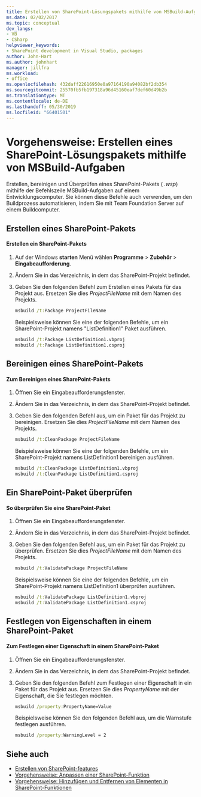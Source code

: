 ```yaml
---
title: Erstellen von SharePoint-Lösungspakets mithilfe von MSBuild-Aufgaben
ms.date: 02/02/2017
ms.topic: conceptual
dev_langs:
- VB
- CSharp
helpviewer_keywords:
- SharePoint development in Visual Studio, packages
author: John-Hart
ms.author: johnhart
manager: jillfra
ms.workload:
- office
ms.openlocfilehash: 432daff22616950e0a97164190a94082bf2db354
ms.sourcegitcommit: 25570fb5fb197318a96d45160eaf7def60d49b2b
ms.translationtype: MT
ms.contentlocale: de-DE
ms.lasthandoff: 05/30/2019
ms.locfileid: "66401501"
---
```

# <a name="how-to-create-a-sharepoint-solution-package-by-using-msbuild-tasks"></a>Vorgehensweise: Erstellen eines SharePoint-Lösungspakets mithilfe von MSBuild-Aufgaben
  Erstellen, bereinigen und Überprüfen eines SharePoint-Pakets ( *.wsp*) mithilfe der Befehlszeile MSBuild-Aufgaben auf einem Entwicklungscomputer. Sie können diese Befehle auch verwenden, um den Buildprozess automatisieren, indem Sie mit Team Foundation Server auf einem Buildcomputer.

## <a name="build-a-sharepoint-package"></a>Erstellen eines SharePoint-Pakets

#### <a name="to-build-a-sharepoint-package"></a>Erstellen ein SharePoint-Pakets

1. Auf der Windows **starten** Menü wählen **Programme** > **Zubehör** > **Eingabeaufforderung**.

2. Ändern Sie in das Verzeichnis, in dem das SharePoint-Projekt befindet.

3. Geben Sie den folgenden Befehl zum Erstellen eines Pakets für das Projekt aus. Ersetzen Sie dies *ProjectFileName* mit dem Namen des Projekts.

    ```cmd
    msbuild /t:Package ProjectFileName
    ```

     Beispielsweise können Sie eine der folgenden Befehle, um ein SharePoint-Projekt namens "ListDefinition1" Paket ausführen.

    ```cmd
    msbuild /t:Package ListDefinition1.vbproj
    msbuild /t:Package ListDefinition1.csproj
    ```

## <a name="clean-a-sharepoint-package"></a>Bereinigen eines SharePoint-Pakets

#### <a name="to-clean-a-sharepoint-package"></a>Zum Bereinigen eines SharePoint-Pakets

1. Öffnen Sie ein Eingabeaufforderungsfenster.

2. Ändern Sie in das Verzeichnis, in dem das SharePoint-Projekt befindet.

3. Geben Sie den folgenden Befehl aus, um ein Paket für das Projekt zu bereinigen. Ersetzen Sie dies *ProjectFileName* mit dem Namen des Projekts.

    ```cmd
    msbuild /t:CleanPackage ProjectFileName
    ```

     Beispielsweise können Sie eine der folgenden Befehle, um ein SharePoint-Projekt namens ListDefinition1 bereinigen ausführen.

    ```cmd
    msbuild /t:CleanPackage ListDefinition1.vbproj
    msbuild /t:CleanPackage ListDefinition1.csproj
    ```

## <a name="validate-a-sharepoint-package"></a>Ein SharePoint-Paket überprüfen

#### <a name="to-validate-a-sharepoint-package"></a>So überprüfen Sie eine SharePoint-Paket

1. Öffnen Sie ein Eingabeaufforderungsfenster.

2. Ändern Sie in das Verzeichnis, in dem das SharePoint-Projekt befindet.

3. Geben Sie den folgenden Befehl aus, um ein Paket für das Projekt zu überprüfen. Ersetzen Sie dies *ProjectFileName* mit dem Namen des Projekts.

    ```cmd
    msbuild /t:ValidatePackage ProjectFileName
    ```

     Beispielsweise können Sie eine der folgenden Befehle, um ein SharePoint-Projekt namens ListDefinition1 überprüfen ausführen.

    ```cmd
    msbuild /t:ValidatePackage ListDefinition1.vbproj
    msbuild /t:ValidatePackage ListDefinition1.csproj
    ```

## <a name="set-properties-in-a-sharepoint-package"></a>Festlegen von Eigenschaften in einem SharePoint-Paket

#### <a name="to-set-a-property-in-a-sharepoint-package"></a>Zum Festlegen einer Eigenschaft in einem SharePoint-Paket

1. Öffnen Sie ein Eingabeaufforderungsfenster.

2. Ändern Sie in das Verzeichnis, in dem das SharePoint-Projekt befindet.

3. Geben Sie den folgenden Befehl zum Festlegen einer Eigenschaft in ein Paket für das Projekt aus. Ersetzen Sie dies *PropertyName* mit der Eigenschaft, die Sie festlegen möchten.

    ```cmd
    msbuild /property:PropertyName=Value
    ```

     Beispielsweise können Sie den folgenden Befehl aus, um die Warnstufe festlegen ausführen.

    ```cmd
    msbuild /property:WarningLevel = 2
    ```

## <a name="see-also"></a>Siehe auch
- [Erstellen von SharePoint-features](../sharepoint/creating-sharepoint-features.md)
- [Vorgehensweise: Anpassen einer SharePoint-Funktion](../sharepoint/how-to-customize-a-sharepoint-feature.md)
- [Vorgehensweise: Hinzufügen und Entfernen von Elementen in SharePoint-Funktionen](../sharepoint/how-to-add-and-remove-items-to-sharepoint-features.md)
